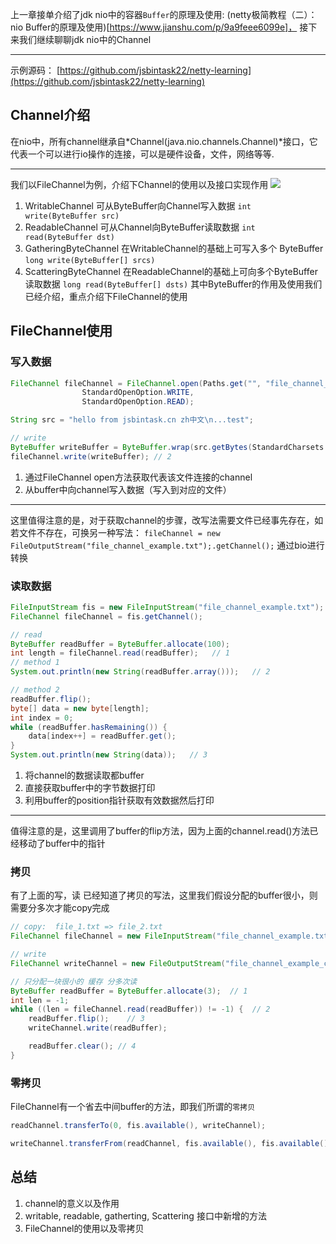 上一章接单介绍了jdk nio中的容器`Buffer`的原理及使用: (netty极简教程（二）： nio Buffer的原理及使用)[https://www.jianshu.com/p/9a9feee6099e]，
接下来我们继续聊聊jdk nio中的Channel

-----
示例源码： [https://github.com/jsbintask22/netty-learning](https://github.com/jsbintask22/netty-learning)

## Channel介绍
在nio中，所有channel继承自*Channel(java.nio.channels.Channel)*接口，它代表一个可以进行io操作的连接，可以是硬件设备，文件，网络等等.

----
我们以FileChannel为例，介绍下Channel的使用以及接口实现作用
![](https://gitee.com/jsbintask/blog-static/raw/master/netty/jdk-nio/3.png)
1. WritableChannel 可从ByteBuffer向Channel写入数据  `int write(ByteBuffer src)`
2. ReadableChannel 可从Channel向ByteBuffer读取数据  `int read(ByteBuffer dst)`
3. GatheringByteChannel 在WritableChannel的基础上可写入多个 ByteBuffer `long write(ByteBuffer[] srcs)`
4. ScatteringByteChannel 在ReadableChannel的基础上可向多个ByteBuffer读取数据 `long read(ByteBuffer[] dsts)`
其中ByteBuffer的作用及使用我们已经介绍，重点介绍下FileChannel的使用

## FileChannel使用
### 写入数据
```java
FileChannel fileChannel = FileChannel.open(Paths.get("", "file_channel_example.txt"),  // 1
                StandardOpenOption.WRITE,
                StandardOpenOption.READ);

String src = "hello from jsbintask.cn zh中文\n...test";

// write
ByteBuffer writeBuffer = ByteBuffer.wrap(src.getBytes(StandardCharsets.UTF_8));
fileChannel.write(writeBuffer); // 2
```
1. 通过FileChannel open方法获取代表该文件连接的channel
2. 从buffer中向channel写入数据（写入到对应的文件）

-----
这里值得注意的是，对于获取channel的步骤，改写法需要文件已经事先存在，如若文件不存在，可换另一种写法：
`fileChannel = new FileOutputStream("file_channel_example.txt");.getChannel();` 通过bio进行转换

### 读取数据
```java
FileInputStream fis = new FileInputStream("file_channel_example.txt");
FileChannel fileChannel = fis.getChannel();  

// read
ByteBuffer readBuffer = ByteBuffer.allocate(100);
int length = fileChannel.read(readBuffer);   // 1
// method 1
System.out.println(new String(readBuffer.array()));   // 2

// method 2
readBuffer.flip();
byte[] data = new byte[length];
int index = 0;
while (readBuffer.hasRemaining()) {
    data[index++] = readBuffer.get();
}
System.out.println(new String(data));   // 3
```
1. 将channel的数据读取都buffer
2. 直接获取buffer中的字节数据打印
3. 利用buffer的position指针获取有效数据然后打印

----
值得注意的是，这里调用了buffer的flip方法，因为上面的channel.read()方法已经移动了buffer中的指针

### 拷贝
有了上面的写，读 已经知道了拷贝的写法，这里我们假设分配的buffer很小，则需要分多次才能copy完成
```java
// copy:  file_1.txt => file_2.txt
FileChannel fileChannel = new FileInputStream("file_channel_example.txt").getChannel();

// write
FileChannel writeChannel = new FileOutputStream("file_channel_example_copy.txt").getChannel();

// 只分配一块很小的 缓存 分多次读
ByteBuffer readBuffer = ByteBuffer.allocate(3);  // 1
int len = -1;
while ((len = fileChannel.read(readBuffer)) != -1) {  // 2
    readBuffer.flip();    // 3
    writeChannel.write(readBuffer);

    readBuffer.clear(); // 4
}
```

### 零拷贝
FileChannel有一个省去中间buffer的方法，即我们所谓的`零拷贝`
```java
readChannel.transferTo(0, fis.available(), writeChannel);

writeChannel.transferFrom(readChannel, fis.available(), fis.available());
```

## 总结
1. channel的意义以及作用
2. writable, readable, gatherting, Scattering 接口中新增的方法
3. FileChannel的使用以及零拷贝